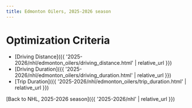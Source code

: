 ```yaml
---
title: Edmonton Oilers, 2025-2026 season
---
```


# Optimization Criteria
- [Driving Distance]({{ '2025-2026/nhl/edmonton_oilers/driving_distance.html' | relative_url }})
- [Driving Duration]({{ '2025-2026/nhl/edmonton_oilers/driving_duration.html' | relative_url }})
- [Trip Duration]({{ '2025-2026/nhl/edmonton_oilers/trip_duration.html' | relative_url }})

[Back to NHL, 2025-2026 season]({{ '2025-2026/nhl' | relative_url }})
